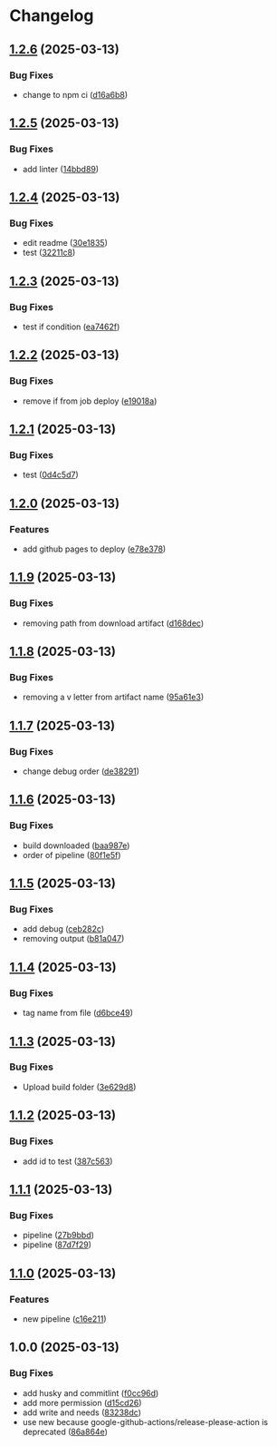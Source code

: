 # Changelog

## [1.2.6](https://github.com/Lhuckaz/pipeline-cicd-web-application-new/compare/v1.2.5...v1.2.6) (2025-03-13)


### Bug Fixes

* change to npm ci ([d16a6b8](https://github.com/Lhuckaz/pipeline-cicd-web-application-new/commit/d16a6b8af799faff1eac7665629a363152b71c9c))

## [1.2.5](https://github.com/Lhuckaz/pipeline-cicd-web-application-new/compare/v1.2.4...v1.2.5) (2025-03-13)


### Bug Fixes

* add linter ([14bbd89](https://github.com/Lhuckaz/pipeline-cicd-web-application-new/commit/14bbd896b6f8b86b499bbc59262fb347b30e2ab4))

## [1.2.4](https://github.com/Lhuckaz/pipeline-cicd-web-application-new/compare/v1.2.3...v1.2.4) (2025-03-13)


### Bug Fixes

* edit readme ([30e1835](https://github.com/Lhuckaz/pipeline-cicd-web-application-new/commit/30e1835311e602e6ef58324b1dbd5c9414a7a505))
* test ([32211c8](https://github.com/Lhuckaz/pipeline-cicd-web-application-new/commit/32211c84bdf39c28a88b5ab9daf2005dcc6228c4))

## [1.2.3](https://github.com/Lhuckaz/pipeline-cicd-web-application-new/compare/v1.2.2...v1.2.3) (2025-03-13)


### Bug Fixes

* test if condition ([ea7462f](https://github.com/Lhuckaz/pipeline-cicd-web-application-new/commit/ea7462f5150b43578201b0cee967a674b5c563dc))

## [1.2.2](https://github.com/Lhuckaz/pipeline-cicd-web-application-new/compare/v1.2.1...v1.2.2) (2025-03-13)


### Bug Fixes

* remove if from job deploy ([e19018a](https://github.com/Lhuckaz/pipeline-cicd-web-application-new/commit/e19018a039caace6c02f3f2a01840eabbf37c8b7))

## [1.2.1](https://github.com/Lhuckaz/pipeline-cicd-web-application-new/compare/v1.2.0...v1.2.1) (2025-03-13)


### Bug Fixes

* test ([0d4c5d7](https://github.com/Lhuckaz/pipeline-cicd-web-application-new/commit/0d4c5d7acef94aa4279482238df791eb7a5a15c7))

## [1.2.0](https://github.com/Lhuckaz/pipeline-cicd-web-application-new/compare/v1.1.9...v1.2.0) (2025-03-13)


### Features

* add github pages to deploy ([e78e378](https://github.com/Lhuckaz/pipeline-cicd-web-application-new/commit/e78e378d2084d28ee6fe6f9c1b12896552178bef))

## [1.1.9](https://github.com/Lhuckaz/pipeline-cicd-web-application-new/compare/v1.1.8...v1.1.9) (2025-03-13)


### Bug Fixes

* removing path from download artifact ([d168dec](https://github.com/Lhuckaz/pipeline-cicd-web-application-new/commit/d168dec475d800b27d33cb265de07cb1e54aeb56))

## [1.1.8](https://github.com/Lhuckaz/pipeline-cicd-web-application-new/compare/v1.1.7...v1.1.8) (2025-03-13)


### Bug Fixes

* removing a v letter from artifact name ([95a61e3](https://github.com/Lhuckaz/pipeline-cicd-web-application-new/commit/95a61e3016a67c4743ae4bb3e095d0f69f3f9300))

## [1.1.7](https://github.com/Lhuckaz/pipeline-cicd-web-application-new/compare/v1.1.6...v1.1.7) (2025-03-13)


### Bug Fixes

* change debug order ([de38291](https://github.com/Lhuckaz/pipeline-cicd-web-application-new/commit/de38291a671cd4c33f2ebbf6353a27738e548a80))

## [1.1.6](https://github.com/Lhuckaz/pipeline-cicd-web-application-new/compare/v1.1.5...v1.1.6) (2025-03-13)


### Bug Fixes

* build downloaded ([baa987e](https://github.com/Lhuckaz/pipeline-cicd-web-application-new/commit/baa987e887dfec5c7b676d81e465579eb5b1903c))
* order of pipeline ([80f1e5f](https://github.com/Lhuckaz/pipeline-cicd-web-application-new/commit/80f1e5fee77ac142118f10ba3f430d675a126f62))

## [1.1.5](https://github.com/Lhuckaz/pipeline-cicd-web-application-new/compare/v1.1.4...v1.1.5) (2025-03-13)


### Bug Fixes

* add debug ([ceb282c](https://github.com/Lhuckaz/pipeline-cicd-web-application-new/commit/ceb282cc46d1785617612ce7f37fc472f10519e1))
* removing output ([b81a047](https://github.com/Lhuckaz/pipeline-cicd-web-application-new/commit/b81a04737e797e54f2923c33cc8890fe949f089f))

## [1.1.4](https://github.com/Lhuckaz/pipeline-cicd-web-application-new/compare/v1.1.3...v1.1.4) (2025-03-13)


### Bug Fixes

* tag name from file ([d6bce49](https://github.com/Lhuckaz/pipeline-cicd-web-application-new/commit/d6bce49f329f54e4b8af8bd229da7ebea52ad461))

## [1.1.3](https://github.com/Lhuckaz/pipeline-cicd-web-application-new/compare/v1.1.2...v1.1.3) (2025-03-13)


### Bug Fixes

* Upload build folder ([3e629d8](https://github.com/Lhuckaz/pipeline-cicd-web-application-new/commit/3e629d8e3410c8c2b207a7b45ee0423bc3b7185b))

## [1.1.2](https://github.com/Lhuckaz/pipeline-cicd-web-application-new/compare/v1.1.1...v1.1.2) (2025-03-13)


### Bug Fixes

* add id to test ([387c563](https://github.com/Lhuckaz/pipeline-cicd-web-application-new/commit/387c5636a651d886055f1603c10ec47a0419f864))

## [1.1.1](https://github.com/Lhuckaz/pipeline-cicd-web-application-new/compare/v1.1.0...v1.1.1) (2025-03-13)


### Bug Fixes

* pipeline ([27b9bbd](https://github.com/Lhuckaz/pipeline-cicd-web-application-new/commit/27b9bbd3ca7072867d297d5763ae607487fb044c))
* pipeline ([87d7f29](https://github.com/Lhuckaz/pipeline-cicd-web-application-new/commit/87d7f29f3c9ebe09ec5c7664e1aeb9edc4fcdeab))

## [1.1.0](https://github.com/Lhuckaz/pipeline-cicd-web-application-new/compare/v1.0.0...v1.1.0) (2025-03-13)


### Features

* new pipeline ([c16e211](https://github.com/Lhuckaz/pipeline-cicd-web-application-new/commit/c16e2116dd0e46a9c50721d510c886767f2b8f87))

## 1.0.0 (2025-03-13)


### Bug Fixes

* add husky and commitlint ([f0cc96d](https://github.com/Lhuckaz/pipeline-cicd-web-application-new/commit/f0cc96d0efd8f41f88e5edd1dbd0786ce80252fc))
* add more permission ([d15cd26](https://github.com/Lhuckaz/pipeline-cicd-web-application-new/commit/d15cd26139e5be1bb56bbe9af3c13ec67aea67d3))
* add write and needs ([83238dc](https://github.com/Lhuckaz/pipeline-cicd-web-application-new/commit/83238dcf6b15ba3437c695942d3d1ec6abc11464))
* use new because google-github-actions/release-please-action is deprecated ([86a864e](https://github.com/Lhuckaz/pipeline-cicd-web-application-new/commit/86a864ea20caa1597f31492067f80c956758db7b))
